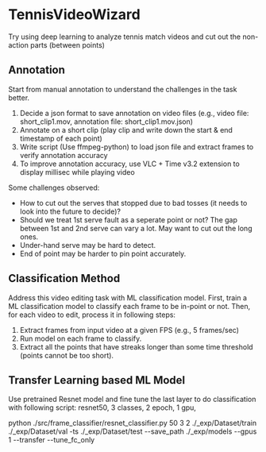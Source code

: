 # TennisVideoWizard
Try using deep learning to analyze tennis match videos and cut out the non-action parts (between points)

## Annotation

Start from manual annotation to understand the challenges in the task better.

1. Decide a json format to save annotation on video files (e.g., video file: short_clip1.mov, annotation file: short_clip1.mov.json)
2. Annotate on a short clip (play clip and write down the start & end timestamp of each point)
3. Write script (Use ffmpeg-python) to load json file and extract frames to verify annotation accuracy
4. To improve annotation accuracy, use VLC + Time v3.2 extension to display millisec while playing video

Some challenges observed:
- How to cut out the serves that stopped due to bad tosses (it needs to look into the future to decide)?
- Should we treat 1st serve fault as a seperate point or not? The gap between 1st and 2nd serve can vary a lot. May want to cut out the long ones.
- Under-hand serve may be hard to detect.
- End of point may be harder to pin point accurately.

## Classification Method

Address this video editing task with ML classification model. First, train a ML classification model to classify each frame to be in-point or not. Then, for each video to edit, process it in following steps:

1. Extract frames from input video at a given FPS (e.g., 5 frames/sec)
2. Run model on each frame to classify. 
3. Extract all the points that have streaks longer than some time threshold (points cannot be too short).

## Transfer Learning based ML Model

Use pretrained Resnet model and fine tune the last layer to do classification with following script: resnet50, 3 classes, 2 epoch, 1 gpu, 

python ./src/frame_classifier/resnet_classifier.py 50 3 2 ./_exp/Dataset/train ./_exp/Dataset/val -ts ./_exp/Dataset/test --save_path ./_exp/models --gpus 1 --transfer --tune_fc_only
